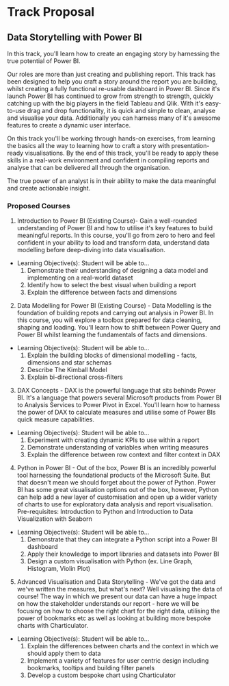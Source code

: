 # Track Proposal 

## Data Storytelling with Power BI 

In this track, you'll learn how to create an engaging story by harnessing the true potential of Power BI. 

Our roles are more than just creating and publishing report. This track has been designed to help you craft a story around the report you are building, whilst creating a fully functional re-usable dashboard in Power BI. Since it's launch Power BI has continued to grow from strength to strength, quickly catching up with the big players in the field Tableau and Qlik. With it's easy-to-use drag and drop functionality, it is quick and simple to clean, analyse and visualise your data. Additionally you can harness many of it's awesome features to create a dynamic user interface. 

On this track you'll be working through hands-on exercises, from learning the basics all the way to learning how to craft a story with presentation-ready visualisations. By the end of this track, you'll be ready to apply these skills in a real-work environment and confident in compiling reports and analyse that can be delivered all through the organisation. 

The true power of an analyst is in their ability to make the data meaningful and create actionable insight. 

### Proposed Courses 

1. Introduction to Power BI (Existing Course)- Gain a well-rounded understanding of Power BI and how to utilise it's key features to build meaningful reports. In this course, you'll go from zero to hero and feel confident in your ability to load and transform data, understand data modelling before deep-diving into data visualisation. 
- Learning Objective(s): Student will be able to... 
    1. Demonstrate their understanding of designing a data model and implementing on a real-world dataset 
    2. Identify how to select the best visual when building a report 
    3. Explain the difference between facts and dimensions 
2. Data Modelling for Power BI (Existing Course) - Data Modelling is the foundation of building repots and carrying out analysis in Power BI. In this course, you will explore a toolbox prepared for data cleaning, shaping and loading. You'll learn how to shift between Power Query and Power BI whilst learning the fundamentals of facts and dimensions. 
- Learning Objective(s): Student will be able to...  
    1. Explain the building blocks of dimensional modelling - facts, dimensions and star schemas 
    2. Describe The Kimball Model 
    3. Explain bi-directional cross-filters 
3. DAX Concepts - DAX is the powerful language that sits behinds Power BI. It's a language that powers several Microsoft products from Power BI to Analysis Services to Power Pivot in Excel. You'll learn how to harness the power of DAX to calculate measures and utilise some of Power BIs quick measure capabilities. 
- Learning Objective(s): Student will be able to...    
    1. Experiment with creating dynamic KPIs to use within a report 
    2. Demonstrate understanding of variables when writing measures 
    3. Explain the difference between row context and filter context in DAX 
4. Python in Power BI - Out of the box, Power BI is an incredibly powerful tool harnessing the foundational products of the Microsoft Suite. But that doesn't mean we should forget about the power of Python. Power BI has some great visualisation options out of the box, however, Python can help add a new layer of customisation and open up a wider variety of charts to use for exploratory data analysis and report visualisation. Pre-requisites: Introduction to Python and Introduction to Data Visualization with Seaborn
- Learning Objective(s): Student will be able to... 
    1. Demonstrate that they can integrate a Python script into a Power BI dashboard 
    2. Apply their knowledge to import libraries and datasets into Power BI 
    3. Design a custom visualisation with Python (ex. Line Graph, Histogram, Violin Plot)
5. Advanced Visualisation and Data Storytelling - We've got the data and we've written the measures, but what's next? Well visualising the data of course! The way in which we present our data can have a huge impact on how the stakeholder understands our report - here we will be focusing on how to choose the right chart for the right data, utilising the power of bookmarks etc as well as looking at building more bespoke charts with Charticulator. 
- Learning Objective(s): Student will be able to... 
    1. Explain the differences between charts and the context in which we should apply them to data 
    2. Implement a variety of features for user centric design including bookmarks, tooltips and building filter panels 
    3. Develop a custom bespoke chart using Charticulator 
